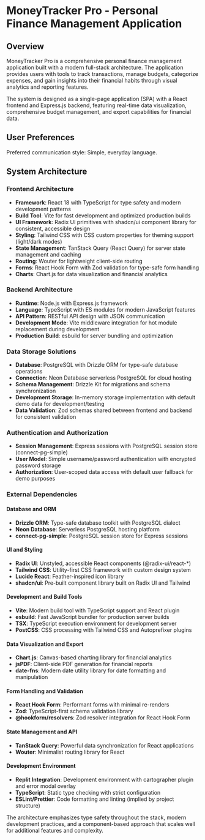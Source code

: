 # MoneyTracker Pro - Personal Finance Management Application

## Overview

MoneyTracker Pro is a comprehensive personal finance management application built with a modern full-stack architecture. The application provides users with tools to track transactions, manage budgets, categorize expenses, and gain insights into their financial habits through visual analytics and reporting features.

The system is designed as a single-page application (SPA) with a React frontend and Express.js backend, featuring real-time data visualization, comprehensive budget management, and export capabilities for financial data.

## User Preferences

Preferred communication style: Simple, everyday language.

## System Architecture

### Frontend Architecture
- **Framework**: React 18 with TypeScript for type safety and modern development patterns
- **Build Tool**: Vite for fast development and optimized production builds
- **UI Framework**: Radix UI primitives with shadcn/ui component library for consistent, accessible design
- **Styling**: Tailwind CSS with CSS custom properties for theming support (light/dark modes)
- **State Management**: TanStack Query (React Query) for server state management and caching
- **Routing**: Wouter for lightweight client-side routing
- **Forms**: React Hook Form with Zod validation for type-safe form handling
- **Charts**: Chart.js for data visualization and financial analytics

### Backend Architecture
- **Runtime**: Node.js with Express.js framework
- **Language**: TypeScript with ES modules for modern JavaScript features
- **API Pattern**: RESTful API design with JSON communication
- **Development Mode**: Vite middleware integration for hot module replacement during development
- **Production Build**: esbuild for server bundling and optimization

### Data Storage Solutions
- **Database**: PostgreSQL with Drizzle ORM for type-safe database operations
- **Connection**: Neon Database serverless PostgreSQL for cloud hosting
- **Schema Management**: Drizzle Kit for migrations and schema synchronization
- **Development Storage**: In-memory storage implementation with default demo data for development/testing
- **Data Validation**: Zod schemas shared between frontend and backend for consistent validation

### Authentication and Authorization
- **Session Management**: Express sessions with PostgreSQL session store (connect-pg-simple)
- **User Model**: Simple username/password authentication with encrypted password storage
- **Authorization**: User-scoped data access with default user fallback for demo purposes

### External Dependencies

#### Database and ORM
- **Drizzle ORM**: Type-safe database toolkit with PostgreSQL dialect
- **Neon Database**: Serverless PostgreSQL hosting platform
- **connect-pg-simple**: PostgreSQL session store for Express sessions

#### UI and Styling
- **Radix UI**: Unstyled, accessible React components (@radix-ui/react-*)
- **Tailwind CSS**: Utility-first CSS framework with custom design system
- **Lucide React**: Feather-inspired icon library
- **shadcn/ui**: Pre-built component library built on Radix UI and Tailwind

#### Development and Build Tools
- **Vite**: Modern build tool with TypeScript support and React plugin
- **esbuild**: Fast JavaScript bundler for production server builds
- **TSX**: TypeScript execution environment for development server
- **PostCSS**: CSS processing with Tailwind CSS and Autoprefixer plugins

#### Data Visualization and Export
- **Chart.js**: Canvas-based charting library for financial analytics
- **jsPDF**: Client-side PDF generation for financial reports
- **date-fns**: Modern date utility library for date formatting and manipulation

#### Form Handling and Validation
- **React Hook Form**: Performant forms with minimal re-renders
- **Zod**: TypeScript-first schema validation library
- **@hookform/resolvers**: Zod resolver integration for React Hook Form

#### State Management and API
- **TanStack Query**: Powerful data synchronization for React applications
- **Wouter**: Minimalist routing library for React

#### Development Environment
- **Replit Integration**: Development environment with cartographer plugin and error modal overlay
- **TypeScript**: Static type checking with strict configuration
- **ESLint/Prettier**: Code formatting and linting (implied by project structure)

The architecture emphasizes type safety throughout the stack, modern development practices, and a component-based approach that scales well for additional features and complexity.